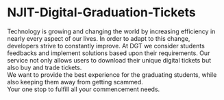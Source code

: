 # NJIT-Digital-Graduation-Tickets
Technology is growing and changing the world by increasing efficiency in nearly every aspect of our lives. In order to adapt to this change, developers strive to constantly improve. At DGT we consider students feedbacks and implement solutions based upon their requirements.
Our service not only allows users to download their unique digital tickets but also buy and trade tickets.<br>We want to provide the best experience for the graduating students, while also keeping them away from getting scammed.<br> Your one stop to fulfill all your commencement needs.
